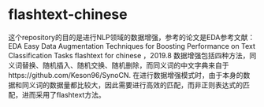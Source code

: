 # flashtext-chinese
这个repository的目的是进行NLP领域的数据增强，参考的论文是EDA参考文献：EDA Easy Data Augmentation Techniques for Boosting Performance on Text Classification Tasks flashtext for chinese ，2019.8
数据增强包括四种方法，同义词替换、随机插入、随机交换、随机删除，而同义词的中文字典来自于https://github.com/Keson96/SynoCN.
在进行数据增强模式时，由于本身的数据和同义词的数据量都比较大，因此需要进行高效的匹配，而非正则表达式的匹配，进而采用了flashtext方法。





